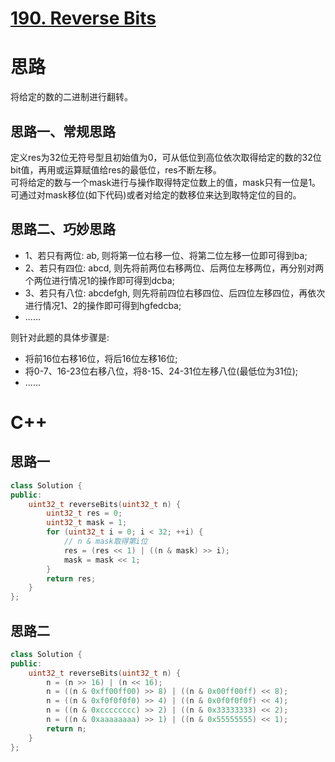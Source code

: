 # [190. Reverse Bits](https://leetcode.com/problems/reverse-bits/description/)
# 思路
将给定的数的二进制进行翻转。
## 思路一、常规思路
定义res为32位无符号型且初始值为0，可从低位到高位依次取得给定的数的32位bit值，再用或运算赋值给res的最低位，res不断左移。     
可将给定的数与一个mask进行与操作取得特定位数上的值，mask只有一位是1。可通过对mask移位(如下代码)或者对给定的数移位来达到取特定位的目的。  
## 思路二、巧妙思路
* 1、若只有两位: ab, 则将第一位右移一位、将第二位左移一位即可得到ba; 
* 2、若只有四位: abcd, 则先将前两位右移两位、后两位左移两位，再分别对两个两位进行情况1的操作即可得到dcba;
* 3、若只有八位: abcdefgh, 则先将前四位右移四位、后四位左移四位，再依次进行情况1、2的操作即可得到hgfedcba;
* ......

则针对此题的具体步骤是:
* 将前16位右移16位，将后16位左移16位;
* 将0-7、16-23位右移八位，将8-15、24-31位左移八位(最低位为31位);
* ......

# C++
## 思路一
``` C++
class Solution {
public:
    uint32_t reverseBits(uint32_t n) {
        uint32_t res = 0;
        uint32_t mask = 1;
        for (uint32_t i = 0; i < 32; ++i) {
            // n & mask取得第i位
            res = (res << 1) | ((n & mask) >> i);
            mask = mask << 1;
        }
        return res;
    }
};
```
## 思路二
``` C++
class Solution {
public:
    uint32_t reverseBits(uint32_t n) {
        n = (n >> 16) | (n << 16);
        n = ((n & 0xff00ff00) >> 8) | ((n & 0x00ff00ff) << 8);
        n = ((n & 0xf0f0f0f0) >> 4) | ((n & 0x0f0f0f0f) << 4);
        n = ((n & 0xcccccccc) >> 2) | ((n & 0x33333333) << 2);
        n = ((n & 0xaaaaaaaa) >> 1) | ((n & 0x55555555) << 1);
        return n;
    }
};
```
